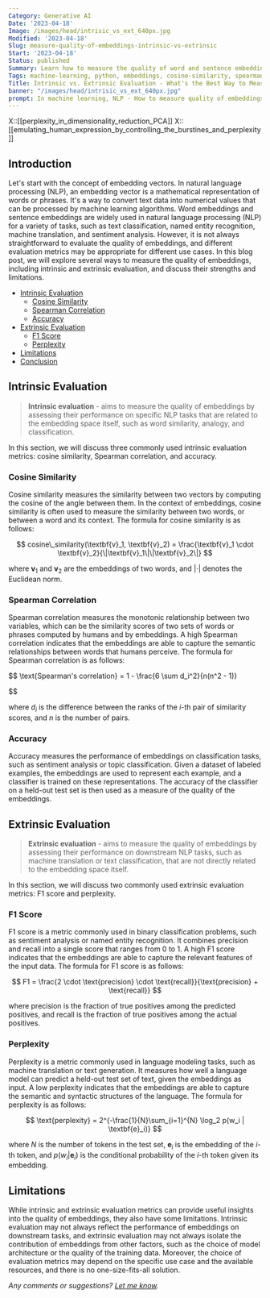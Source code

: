 ```yaml
---
Category: Generative AI
Date: '2023-04-18'
Image: /images/head/intrisic_vs_ext_640px.jpg
Modified: '2023-04-18'
Slug: measure-quality-of-embeddings-intrinsic-vs-extrinsic
Start: '2023-04-18'
Status: published
Summary: Learn how to measure the quality of word and sentence embeddings in natural language processing (NLP), including intrinsic and extrinsic evaluation, and their strengths and limitations.
Tags: machine-learning, python, embeddings, cosine-similarity, spearman-correlation, accuracy, f1-score, perplexity
Title: Intrinsic vs. Extrinsic Evaluation - What's the Best Way to Measure Embedding Quality?
banner: "/images/head/intrisic_vs_ext_640px.jpg"
prompt: In machine learning, NLP - How to measure quality of embeddings (e.g. word embeddings or sentence embeddings). Give me long blog-post style text on that, audience for the article should be expert data scientists. Provide mathematical formulas in LaTeX in display format (not inline) if needed. - If there is any process described provide mermaid diagram of mermaid gantt chart - propose 10 intriguing or catchy titles for this article - In the end provide also HTML page description for this article (less than 140-200 characters)
---
```

X::[[perplexity_in_dimensionality_reduction_PCA]]
X::[[emulating_human_expression_by_controlling_the_burstines_and_perplexity]]

## Introduction

Let's start with the concept of embedding vectors. In natural language processing (NLP), an embedding vector is a mathematical representation of words or phrases. It's a way to convert text data into numerical values that can be processed by machine learning algorithms. Word embeddings and sentence embeddings are widely used in natural language processing (NLP) for a variety of tasks, such as text classification, named entity recognition, machine translation, and sentiment analysis. However, it is not always straightforward to evaluate the quality of embeddings, and different evaluation metrics may be appropriate for different use cases. In this blog post, we will explore several ways to measure the quality of embeddings, including intrinsic and extrinsic evaluation, and discuss their strengths and limitations.

<!-- MarkdownTOC levels="2,3" autolink="true" autoanchor="true" -->

- [Intrinsic Evaluation](#intrinsic-evaluation)
 	- [Cosine Similarity](#cosine-similarity)
 	- [Spearman Correlation](#spearman-correlation)
 	- [Accuracy](#accuracy)
- [Extrinsic Evaluation](#extrinsic-evaluation)
 	- [F1 Score](#f1-score)
 	- [Perplexity](#perplexity)
- [Limitations](#limitations)
- [Conclusion](#conclusion)

<!-- /MarkdownTOC -->

<a id="intrinsic-evaluation"></a>

## Intrinsic Evaluation
 >
 > **Intrinsic evaluation** - aims to measure the quality of embeddings by assessing their performance on specific NLP tasks that are related to the embedding space itself, such as word similarity, analogy, and classification.

In this section, we will discuss three commonly used intrinsic evaluation metrics: cosine similarity, Spearman correlation, and accuracy.

<a id="cosine-similarity"></a>

### Cosine Similarity

Cosine similarity measures the similarity between two vectors by computing the cosine of the angle between them. In the context of embeddings, cosine similarity is often used to measure the similarity between two words, or between a word and its context. The formula for cosine similarity is as follows:

$$
cosine\_similarity(\textbf{v}_1, \textbf{v}_2) = \frac{\textbf{v}_1 \cdot \textbf{v}_2}{\|\textbf{v}_1\|\|\textbf{v}_2\|}
$$

where $\textbf{v}_1$ and $\textbf{v}_2$ are the embeddings of two words, and $|\cdot|$ denotes the Euclidean norm.

<a id="spearman-correlation"></a>

### Spearman Correlation

Spearman correlation measures the monotonic relationship between two variables, which can be the similarity scores of two sets of words or phrases computed by humans and by embeddings. A high Spearman correlation indicates that the embeddings are able to capture the semantic relationships between words that humans perceive. The formula for Spearman correlation is as follows:

$$
\text{Spearman's correlation} = 1 - \frac{6 \sum d_i^2}{n(n^2 - 1)}

$$

where $d_i$ is the difference between the ranks of the $i$-th pair of similarity scores, and $n$ is the number of pairs.

<a id="accuracy"></a>

### Accuracy

Accuracy measures the performance of embeddings on classification tasks, such as sentiment analysis or topic classification. Given a dataset of labeled examples, the embeddings are used to represent each example, and a classifier is trained on these representations. The accuracy of the classifier on a held-out test set is then used as a measure of the quality of the embeddings.

<a id="extrinsic-evaluation"></a>

## Extrinsic Evaluation
>
> **Extrinsic evaluation** - aims to measure the quality of embeddings by assessing their performance on downstream NLP tasks, such as machine translation or text classification, that are not directly related to the embedding space itself.

In this section, we will discuss two commonly used extrinsic evaluation metrics: F1 score and perplexity.
<a id="f1-score"></a>

### F1 Score

F1 score is a metric commonly used in binary classification problems, such as sentiment analysis or named entity recognition. It combines precision and recall into a single score that ranges from 0 to 1. A high F1 score indicates that the embeddings are able to capture the relevant features of the input data. The formula for F1 score is as follows:

$$
F1 = \frac{2 \cdot \text{precision} \cdot \text{recall}}{\text{precision} + \text{recall}}
$$

where precision is the fraction of true positives among the predicted positives, and recall is the fraction of true positives among the actual positives.

<a id="perplexity"></a>

### Perplexity

Perplexity is a metric commonly used in language modeling tasks, such as machine translation or text generation. It measures how well a language model can predict a held-out test set of text, given the embeddings as input. A low perplexity indicates that the embeddings  are able to capture the semantic and syntactic structures of the language. The formula for perplexity is as follows:

$$
\text{perplexity} = 2^{-\frac{1}{N}\sum_{i=1}^{N} \log_2 p(w_i | \textbf{e}_i)}
$$

where $N$ is the number of tokens in the test set, $\textbf{e}_i$ is the embedding of the $i$-th token, and $p(w_i | \textbf{e}_i)$ is the conditional probability of the $i$-th token given its embedding.

<a id="limitations"></a>

## Limitations

While intrinsic and extrinsic evaluation metrics can provide useful insights into the quality of embeddings, they also have some limitations. Intrinsic evaluation may not always reflect the performance of embeddings on downstream tasks, and extrinsic evaluation may not always isolate the contribution of embeddings from other factors, such as the choice of model architecture or the quality of the training data. Moreover, the choice of evaluation metrics may depend on the specific use case and the available resources, and there is no one-size-fits-all solution.

*Any comments or suggestions? [Let me know](mailto:ksafjan@gmail.com?subject=Blog+post).*
